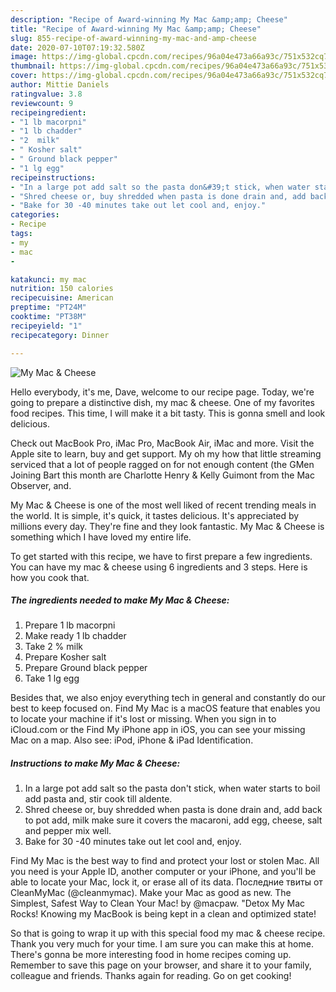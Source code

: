```yaml
---
description: "Recipe of Award-winning My Mac &amp;amp; Cheese"
title: "Recipe of Award-winning My Mac &amp;amp; Cheese"
slug: 855-recipe-of-award-winning-my-mac-and-amp-cheese
date: 2020-07-10T07:19:32.580Z
image: https://img-global.cpcdn.com/recipes/96a04e473a66a93c/751x532cq70/my-mac-cheese-recipe-main-photo.jpg
thumbnail: https://img-global.cpcdn.com/recipes/96a04e473a66a93c/751x532cq70/my-mac-cheese-recipe-main-photo.jpg
cover: https://img-global.cpcdn.com/recipes/96a04e473a66a93c/751x532cq70/my-mac-cheese-recipe-main-photo.jpg
author: Mittie Daniels
ratingvalue: 3.8
reviewcount: 9
recipeingredient:
- "1 lb macorpni"
- "1 lb chadder"
- "2  milk"
- " Kosher salt"
- " Ground black pepper"
- "1 lg egg"
recipeinstructions:
- "In a large pot add salt so the pasta don&#39;t stick, when water starts to boil add pasta and, stir cook till aldente."
- "Shred cheese or, buy shredded when pasta is done drain and, add back to pot add, milk make sure it covers the macaroni, add egg, cheese, salt and pepper mix well."
- "Bake for 30 -40 minutes take out let cool and, enjoy."
categories:
- Recipe
tags:
- my
- mac
- 

katakunci: my mac  
nutrition: 150 calories
recipecuisine: American
preptime: "PT24M"
cooktime: "PT38M"
recipeyield: "1"
recipecategory: Dinner

---
```



![My Mac &amp; Cheese](https://img-global.cpcdn.com/recipes/96a04e473a66a93c/751x532cq70/my-mac-cheese-recipe-main-photo.jpg)

Hello everybody, it's me, Dave, welcome to our recipe page. Today, we're going to prepare a distinctive dish, my mac &amp; cheese. One of my favorites food recipes. This time, I will make it a bit tasty. This is gonna smell and look delicious.

Check out MacBook Pro, iMac Pro, MacBook Air, iMac and more. Visit the Apple site to learn, buy and get support. My oh my how that little streaming serviced that a lot of people ragged on for not enough content (the GMen Joining Bart this month are Charlotte Henry &amp; Kelly Guimont from the Mac Observer, and.

My Mac &amp; Cheese is one of the most well liked of recent trending meals in the world. It is simple, it's quick, it tastes delicious. It's appreciated by millions every day. They're fine and they look fantastic. My Mac &amp; Cheese is something which I have loved my entire life.


To get started with this recipe, we have to first prepare a few ingredients. You can have my mac &amp; cheese using 6 ingredients and 3 steps. Here is how you cook that.

<!--inarticleads1-->

##### The ingredients needed to make My Mac &amp; Cheese:

1. Prepare 1 lb macorpni
1. Make ready 1 lb chadder
1. Take 2 % milk
1. Prepare  Kosher salt
1. Prepare  Ground black pepper
1. Take 1 lg egg


Besides that, we also enjoy everything tech in general and constantly do our best to keep focused on. Find My Mac is a macOS feature that enables you to locate your machine if it&#39;s lost or missing. When you sign in to iCloud.com or the Find My iPhone app in iOS, you can see your missing Mac on a map. Also see: iPod, iPhone &amp; iPad Identification. 

<!--inarticleads2-->

##### Instructions to make My Mac &amp; Cheese:

1. In a large pot add salt so the pasta don&#39;t stick, when water starts to boil add pasta and, stir cook till aldente.
1. Shred cheese or, buy shredded when pasta is done drain and, add back to pot add, milk make sure it covers the macaroni, add egg, cheese, salt and pepper mix well.
1. Bake for 30 -40 minutes take out let cool and, enjoy.


Find My Mac is the best way to find and protect your lost or stolen Mac. All you need is your Apple ID, another computer or your iPhone, and you&#39;ll be able to locate your Mac, lock it, or erase all of its data. Последние твиты от CleanMyMac (@cleanmymac). Make your Mac as good as new. The Simplest, Safest Way to Clean Your Mac! by @macpaw. &#34;Detox My Mac Rocks! Knowing my MacBook is being kept in a clean and optimized state! 

So that is going to wrap it up with this special food my mac &amp; cheese recipe. Thank you very much for your time. I am sure you can make this at home. There's gonna be more interesting food in home recipes coming up. Remember to save this page on your browser, and share it to your family, colleague and friends. Thanks again for reading. Go on get cooking!
